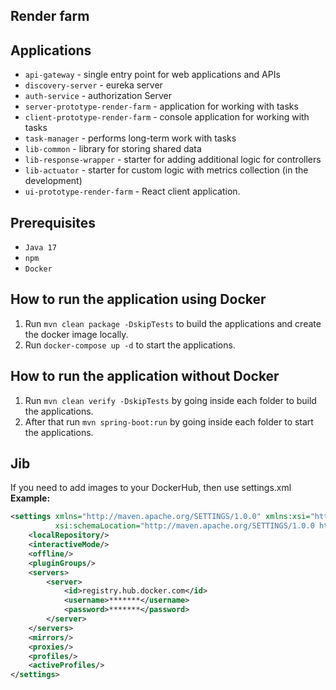 Render farm
---

## Applications
* `api-gateway` - single entry point for web applications and APIs
* `discovery-server` - eureka server
* `auth-service` - authorization Server
* `server-prototype-render-farm` - application for working with tasks
* `client-prototype-render-farm` - console application for working with tasks
* `task-manager` - performs long-term work with tasks
* `lib-common` - library for storing shared data
* `lib-response-wrapper` - starter for adding additional logic for controllers
* `lib-actuator` - starter for custom logic with metrics collection (in the development)
* `ui-prototype-render-farm` - React client application.

## Prerequisites
* `Java 17`
* `npm`
* `Docker`

## How to run the application using Docker

1. Run `mvn clean package -DskipTests` to build the applications and create the docker image locally.
2. Run `docker-compose up -d` to start the applications.

## How to run the application without Docker

1. Run `mvn clean verify -DskipTests` by going inside each folder to build the applications.
2. After that run `mvn spring-boot:run` by going inside each folder to start the applications.

## Jib
If you need to add images to your DockerHub, then use settings.xml</br>
**Example:**
```xml
<settings xmlns="http://maven.apache.org/SETTINGS/1.0.0" xmlns:xsi="http://www.w3.org/2001/XMLSchema-instance"
          xsi:schemaLocation="http://maven.apache.org/SETTINGS/1.0.0 https://maven.apache.org/xsd/settings-1.0.0.xsd">
    <localRepository/>
    <interactiveMode/>
    <offline/>
    <pluginGroups/>
    <servers>
        <server>
            <id>registry.hub.docker.com</id>
            <username>*******</username>
            <password>*******</password>
        </server>
    </servers>
    <mirrors/>
    <proxies/>
    <profiles/>
    <activeProfiles/>
</settings>
```
